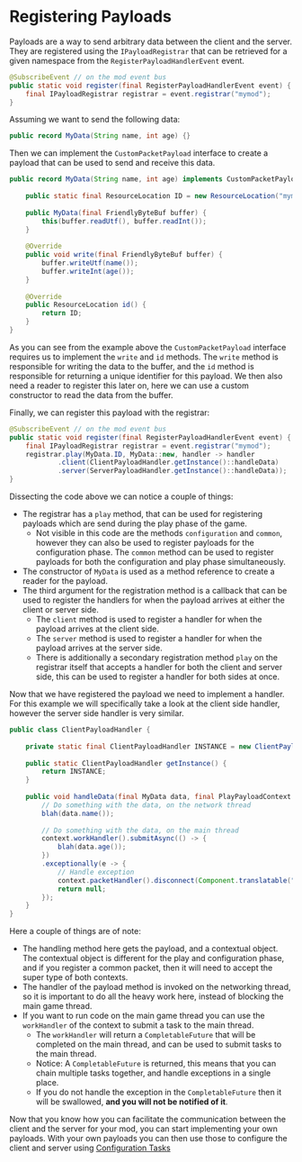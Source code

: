 # Registering Payloads

Payloads are a way to send arbitrary data between the client and the server. They are registered using the `IPayloadRegistrar` that can be retrieved for a given namespace from the `RegisterPayloadHandlerEvent` event.
```java
@SubscribeEvent // on the mod event bus
public static void register(final RegisterPayloadHandlerEvent event) {
    final IPayloadRegistrar registrar = event.registrar("mymod");
}
```

Assuming we want to send the following data:
```java
public record MyData(String name, int age) {}
```

Then we can implement the `CustomPacketPayload` interface to create a payload that can be used to send and receive this data.
```java
public record MyData(String name, int age) implements CustomPacketPayload {
    
    public static final ResourceLocation ID = new ResourceLocation("mymod", "my_data");
    
    public MyData(final FriendlyByteBuf buffer) {
        this(buffer.readUtf(), buffer.readInt());
    }
    
    @Override
    public void write(final FriendlyByteBuf buffer) {
        buffer.writeUtf(name());
        buffer.writeInt(age());
    }
    
    @Override
    public ResourceLocation id() {
        return ID;
    }
}
```
As you can see from the example above the `CustomPacketPayload` interface requires us to implement the `write` and `id` methods. The `write` method is responsible for writing the data to the buffer, and the `id` method is responsible for returning a unique identifier for this payload.
We then also need a reader to register this later on, here we can use a custom constructor to read the data from the buffer.

Finally, we can register this payload with the registrar:
```java
@SubscribeEvent // on the mod event bus
public static void register(final RegisterPayloadHandlerEvent event) {
    final IPayloadRegistrar registrar = event.registrar("mymod");
    registrar.play(MyData.ID, MyData::new, handler -> handler
            .client(ClientPayloadHandler.getInstance()::handleData)
            .server(ServerPayloadHandler.getInstance()::handleData));
}
```
Dissecting the code above we can notice a couple of things:
- The registrar has a `play` method, that can be used for registering payloads which are send during the play phase of the game.
  - Not visible in this code are the methods `configuration` and `common`, however they can also be used to register payloads for the configuration phase. The `common` method can be used to register payloads for both the configuration and play phase simultaneously.
- The constructor of `MyData` is used as a method reference to create a reader for the payload.
- The third argument for the registration method is a callback that can be used to register the handlers for when the payload arrives at either the client or server side.
  - The `client` method is used to register a handler for when the payload arrives at the client side.
  - The `server` method is used to register a handler for when the payload arrives at the server side.
  - There is additionally a secondary registration method `play` on the registrar itself that accepts a handler for both the client and server side, this can be used to register a handler for both sides at once.

Now that we have registered the payload we need to implement a handler.
For this example we will specifically take a look at the client side handler, however the server side handler is very similar.
```java
public class ClientPayloadHandler {
    
    private static final ClientPayloadHandler INSTANCE = new ClientPayloadHandler();
    
    public static ClientPayloadHandler getInstance() {
        return INSTANCE;
    }
    
    public void handleData(final MyData data, final PlayPayloadContext context) {
        // Do something with the data, on the network thread
        blah(data.name());
        
        // Do something with the data, on the main thread
        context.workHandler().submitAsync(() -> {
            blah(data.age());
        })
        .exceptionally(e -> {
            // Handle exception
            context.packetHandler().disconnect(Component.translatable("my_mod.networking.failed", e.getMessage()));
            return null;
        });
    }
}
```
Here a couple of things are of note: 
- The handling method here gets the payload, and a contextual object. The contextual object is different for the play and configuration phase, and if you register a common packet, then it will need to accept the super type of both contexts.
- The handler of the payload method is invoked on the networking thread, so it is important to do all the heavy work here, instead of blocking the main game thread.
- If you want to run code on the main game thread you can use the `workHandler` of the context to submit a task to the main thread.
  - The `workHandler` will return a `CompletableFuture` that will be completed on the main thread, and can be used to submit tasks to the main thread.
  - Notice: A `CompletableFuture` is returned, this means that you can chain multiple tasks together, and handle exceptions in a single place.
  - If you do not handle the exception in the `CompletableFuture` then it will be swallowed, **and you will not be notified of it**.

Now that you know how you can facilitate the communication between the client and the server for your mod, you can start implementing your own payloads.
With your own payloads you can then use those to configure the client and server using [Configuration Tasks][]

[Configuration Tasks]: ./configuration-tasks.md

